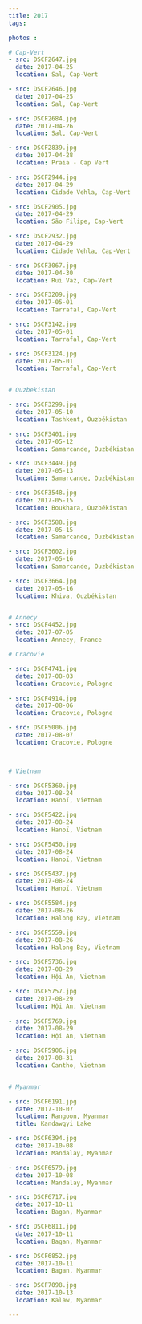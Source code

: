 ```yaml
---
title: 2017
tags:

photos :

# Cap-Vert
- src: DSCF2647.jpg
  date: 2017-04-25
  location: Sal, Cap-Vert

- src: DSCF2646.jpg
  date: 2017-04-25
  location: Sal, Cap-Vert

- src: DSCF2684.jpg
  date: 2017-04-26
  location: Sal, Cap-Vert

- src: DSCF2839.jpg
  date: 2017-04-28
  location: Praia - Cap Vert

- src: DSCF2944.jpg
  date: 2017-04-29
  location: Cidade Vehla, Cap-Vert

- src: DSCF2905.jpg
  date: 2017-04-29
  location: São Filipe, Cap-Vert

- src: DSCF2932.jpg
  date: 2017-04-29
  location: Cidade Vehla, Cap-Vert

- src: DSCF3067.jpg
  date: 2017-04-30
  location: Rui Vaz, Cap-Vert

- src: DSCF3209.jpg
  date: 2017-05-01
  location: Tarrafal, Cap-Vert

- src: DSCF3142.jpg
  date: 2017-05-01
  location: Tarrafal, Cap-Vert

- src: DSCF3124.jpg
  date: 2017-05-01
  location: Tarrafal, Cap-Vert


# Ouzbekistan

- src: DSCF3299.jpg
  date: 2017-05-10
  location: Tashkent, Ouzbékistan

- src: DSCF3401.jpg
  date: 2017-05-12
  location: Samarcande, Ouzbékistan

- src: DSCF3449.jpg
  date: 2017-05-13
  location: Samarcande, Ouzbékistan

- src: DSCF3548.jpg
  date: 2017-05-15
  location: Boukhara, Ouzbékistan

- src: DSCF3588.jpg
  date: 2017-05-15
  location: Samarcande, Ouzbékistan

- src: DSCF3602.jpg
  date: 2017-05-16
  location: Samarcande, Ouzbékistan

- src: DSCF3664.jpg
  date: 2017-05-16
  location: Khiva, Ouzbékistan


# Annecy
- src: DSCF4452.jpg
  date: 2017-07-05
  location: Annecy, France

# Cracovie

- src: DSCF4741.jpg
  date: 2017-08-03
  location: Cracovie, Pologne

- src: DSCF4914.jpg
  date: 2017-08-06
  location: Cracovie, Pologne

- src: DSCF5006.jpg
  date: 2017-08-07
  location: Cracovie, Pologne



# Vietnam

- src: DSCF5360.jpg
  date: 2017-08-24
  location: Hanoï, Vietnam

- src: DSCF5422.jpg
  date: 2017-08-24
  location: Hanoï, Vietnam

- src: DSCF5450.jpg
  date: 2017-08-24
  location: Hanoï, Vietnam

- src: DSCF5437.jpg
  date: 2017-08-24
  location: Hanoï, Vietnam

- src: DSCF5584.jpg
  date: 2017-08-26
  location: Halong Bay, Vietnam

- src: DSCF5559.jpg
  date: 2017-08-26
  location: Halong Bay, Vietnam

- src: DSCF5736.jpg
  date: 2017-08-29
  location: Hội An, Vietnam

- src: DSCF5757.jpg
  date: 2017-08-29
  location: Hội An, Vietnam
  
- src: DSCF5769.jpg
  date: 2017-08-29
  location: Hội An, Vietnam

- src: DSCF5906.jpg
  date: 2017-08-31
  location: Cantho, Vietnam


# Myanmar

- src: DSCF6191.jpg
  date: 2017-10-07
  location: Rangoon, Myanmar
  title: Kandawgyi Lake

- src: DSCF6394.jpg
  date: 2017-10-08
  location: Mandalay, Myanmar

- src: DSCF6579.jpg
  date: 2017-10-08
  location: Mandalay, Myanmar

- src: DSCF6717.jpg
  date: 2017-10-11
  location: Bagan, Myanmar

- src: DSCF6811.jpg
  date: 2017-10-11
  location: Bagan, Myanmar

- src: DSCF6852.jpg
  date: 2017-10-11
  location: Bagan, Myanmar

- src: DSCF7098.jpg
  date: 2017-10-13
  location: Kalaw, Myanmar

---
```


